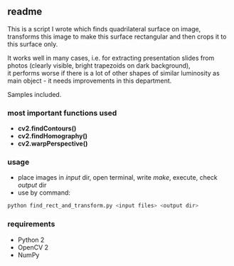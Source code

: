## readme

This is a script I wrote which finds quadrilateral surface on image, 
transforms this image to make this surface rectangular 
and then crops it to this surface only. 

It works well in many cases, i.e. for extracting presentation slides 
from photos (clearly visible, bright trapezoids on dark background),  
it performs worse if there is a lot of other shapes of similar luminosity 
as main object - it needs improvements in this department.

Samples included.

### most important functions used

* **cv2.findContours()** 
* **cv2.findHomography()**
* **cv2.warpPerspective()**

### usage

* place images in *input* dir, open terminal, write *make*, execute, check *output* dir
* use by command:
```bash
python find_rect_and_transform.py <input files> <output dir>
```

### requirements

* Python 2
* OpenCV 2
* NumPy
